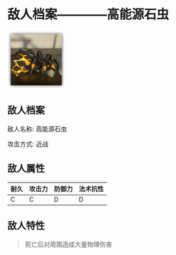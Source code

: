# 敌人档案————高能源石虫

![高能源石虫](./eneIcons/高能源石虫.png)

## 敌人档案

敌人名称: 高能源石虫

攻击方式: 近战

## 敌人属性

| 耐久      | 攻击力  | 防御力 | 法术抗性 |
|---------|------|-----|------|
| C | C | D | D |

## 敌人特性
> 死亡后对周围造成大量物理伤害
